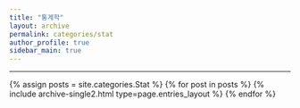 ```yaml
---
title: "통계학"
layout: archive
permalink: categories/stat
author_profile: true
sidebar_main: true
---
```


<!-- 공백이 포함되어 있는 카테고리 이름의 경우 site.categories.['a b c'] 이런식으로! -->

***

{% assign posts = site.categories.Stat %}
{% for post in posts %} {% include archive-single2.html type=page.entries_layout %} {% endfor %}
